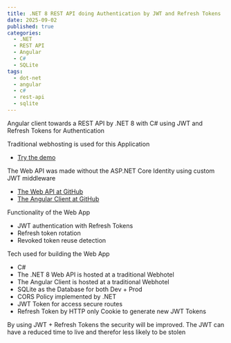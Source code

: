 ```yaml
---
title: .NET 8 REST API doing Authentication by JWT and Refresh Tokens
date: 2025-09-02
published: true
categories:
  - .NET
  - REST API
  - Angular
  - C#
  - SQLite
tags:
  - dot-net
  - angular
  - c#
  - rest-api
  - sqlite  
---
```



Angular client towards a REST API by .NET 8 with C# using JWT and Refresh Tokens for Authentication

Traditional webhosting is used for this Application

<ul>

<li>
<a href="https://angular.jwt.refresh.auth.persteenolsen.com" target="_blank" title="Angular + Web API in .NET 8 doing Auth">Try the demo</a>
</li>


</ul>

<p>The Web API was made without the ASP.NET Core Identity using custom JWT middleware</p>


<ul>
<li>
<a href="https://github.com/persteenolsen/dotnet-8-jwt-refresh-auth-api" target="_blank">The Web API at GitHub</a>
</li>


<li>
<a href="https://github.com/persteenolsen/angular-jwt-refresh-auth-client" target="_blank">The Angular Client at GitHub</a>
</li>
</ul>


<p>Functionality of the Web App</p>
<ul>

<li>JWT authentication with Refresh Tokens</li>
<li>Refresh token rotation</li>
<li>Revoked token reuse detection</li>


</ul>

<p>Tech used for building the Web App</p>
<ul>
<li>C#</li>
<li>The .NET 8 Web API is hosted at a traditional Webhotel</li>
<li>The Angular Client is hosted at a traditional Webhotel</li>
<li>SQLite as the Database for both Dev + Prod</li>
<li>CORS Policy implemented by .NET</li>
<li>JWT Token for access secure routes</li>
<li>Refresh Token by HTTP only Cookie to generate new JWT Tokens</li>

</ul>

<p>By using JWT + Refresh Tokens the security will be improved. The JWT can have a reduced time to live and therefor less likely to be stolen</p>
